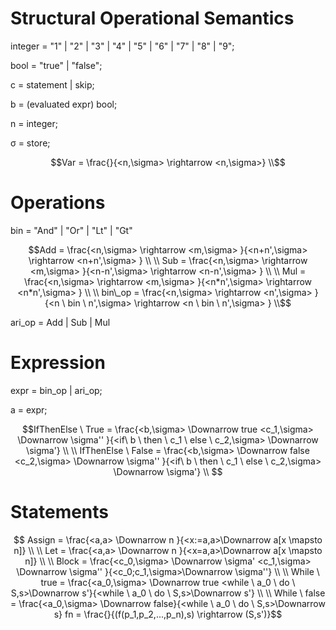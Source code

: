 # Structural Operational Semantics

integer = "1" | "2" | "3" | "4" | "5" | "6" | "7" | "8" | "9";


bool = "true" | "false";

c = statement | skip;

b = (evaluated expr) bool;

n = integer;

σ = store;

```math
Var = \frac{}{<n,\sigma> \rightarrow  <n,\sigma>} \\
```
# Operations
bin = "And" | "Or" | "Lt" | "Gt"
```math
Add = \frac{<n,\sigma> \rightarrow <m,\sigma> }{<n+n',\sigma> \rightarrow <n+n',\sigma> } \\ \\
Sub = \frac{<n,\sigma> \rightarrow <m,\sigma> }{<n-n',\sigma> \rightarrow <n-n',\sigma> } \\ \\
Mul = \frac{<n,\sigma> \rightarrow <m,\sigma> }{<n*n',\sigma> \rightarrow <n*n',\sigma> } \\ \\

bin\_op = \frac{<n,\sigma> \rightarrow <n',\sigma> }{<n \ bin \ n',\sigma> \rightarrow <n \ bin \  n',\sigma> } \\
```
ari_op = Add | Sub | Mul

# Expression

expr = bin_op | ari_op; 

a = expr;

```math
IfThenElse \ True = \frac{<b,\sigma> \Downarrow true <c_1,\sigma> \Downarrow \sigma'' }{<if\ b \ then \ c_1 \ else \ c_2,\sigma> \Downarrow \sigma'} \\ \\
IfThenElse \ False = \frac{<b,\sigma> \Downarrow false <c_2,\sigma> \Downarrow \sigma'' }{<if\ b \ then \ c_1 \ else \ c_2,\sigma> \Downarrow \sigma'} \\ 
```
# Statements

```math

Assign = \frac{<a,a> \Downarrow n }{<x:=a,a>\Downarrow a[x \mapsto n]} \\ \\
Let = \frac{<a,a> \Downarrow n }{<x=a,a>\Downarrow a[x \mapsto n]} \\ \\
Block = \frac{<c_0,\sigma> \Downarrow \sigma' <c_1,\sigma> \Downarrow \sigma'' }{<c_0;c_1,\sigma>\Downarrow \sigma''} \\ \\
While \ true = \frac{<a_0,\sigma> \Downarrow true <while \ a_0 \ do \ S,s>\Downarrow s'}{<while \ a_0 \ do \ S,s>\Downarrow s'} \\ \\
While \ false = \frac{<a_0,\sigma> \Downarrow false}{<while \ a_0 \ do \ S,s>\Downarrow s}
fn = \frac{}{(f(p_1,p_2,...,p_n),s) \rightarrow (S,s')}
```
